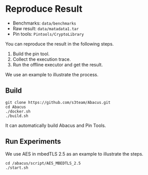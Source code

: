 # Reproduce Result

- Benchmarks: `data/benchmarks`
- Raw result: `data/matadata1.tar`
- Pin tools: `Pintools/CryptoLibrary`

You can reproduce the result in the following steps.

1. Build the pin tool.
2. Collect the execution trace.
3. Run the offline executor and get the result.

We use an example to illustrate the process.

## Build


~~~{.sh}
git clone https://github.com/s3team/Abacus.git
cd Abacus
./docker.sh
./build.sh
~~~

It can automatically build Abacus and Pin Tools.

## Run Experiments
We use AES in mbedTLS 2.5 as an example to illustrate the steps.
~~~{.sh}
cd /abacus/script/AES_MBEDTLS_2.5
./start.sh
~~~
